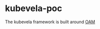 # kubevela-poc
The kubevela framework is built around 
[OAM](https://kubevela.io/docs/platform-engineers/oam)


